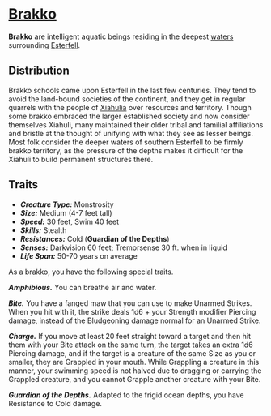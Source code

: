 # [Brakko](https://github.com/mpanighetti/dnd5e-species/blob/main/monstrosities/brakko.md)

**Brakko** are intelligent aquatic beings residing in the deepest [waters](../../../ch-4-esterfell-gazetteer/coasts-of-esterfell) surrounding [Esterfell](../../../ch-4-esterfell-gazetteer/esterfell/).

## Distribution

Brakko schools came upon Esterfell in the last few centuries. They tend to avoid the land-bound societies of the continent, and they get in regular quarrels with the people of [Xiahulia](../../../ch-2-people-of-mote/societies/xiahulia.md) over resources and territory. Though some brakko embraced the larger established society and now consider themselves Xiahuli, many maintained their older tribal and familial affiliations and bristle at the thought of unifying with what they see as lesser beings. Most folk consider the deeper waters of southern Esterfell to be firmly brakko territory, as the pressure of the depths makes it difficult for the Xiahuli to build permanent structures there.

## Traits

- _**Creature Type:**_ Monstrosity
- _**Size:**_ Medium (4-7 feet tall)
- _**Speed:**_ 30 feet, Swim 40 feet
- _**Skills:**_ Stealth
- _**Resistances:**_ Cold (**Guardian of the Depths**)
- _**Senses:**_ Darkvision 60 feet; Tremorsense 30 ft. when in liquid
- _**Life Span:**_ 50-70 years on average

As a brakko, you have the following special traits.

_**Amphibious.**_ You can breathe air and water.

_**Bite.**_ You have a fanged maw that you can use to make Unarmed Strikes. When you hit with it, the strike deals 1d6 + your Strength modifier Piercing damage, instead of the Bludgeoning damage normal for an Unarmed Strike.

_**Charge.**_ If you move at least 20 feet straight toward a target and then hit them with your Bite attack on the same turn, the target takes an extra 1d6 Piercing damage, and if the target is a creature of the same Size as you or smaller, they are Grappled in your mouth. While Grappling a creature in this manner, your swimming speed is not halved due to dragging or carrying the Grappled creature, and you cannot Grapple another creature with your Bite.

_**Guardian of the Depths.**_ Adapted to the frigid ocean depths, you have Resistance to Cold damage.
